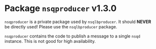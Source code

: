 # Package `nsqproducer` v1.3.0

`nsqproducer` is a private package used by `nsqlbproducer`. It should **NEVER** be directly used! Please use the `nsqlbproducer` package.

`nsqproducer` contains the code to publish a message to a single `nsqd` instance. This is not good for high availability.
